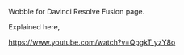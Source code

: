 Wobble for Davinci Resolve Fusion page.

Explained here,

https://www.youtube.com/watch?v=QpgkT_yzY8o
